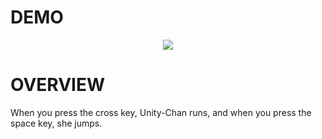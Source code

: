 # DEMO

<p align="center">
<img src="./Assets/img/demo.gif">
</p>

# OVERVIEW

When you press the cross key, Unity-Chan runs, and when you press the space key, she jumps.

